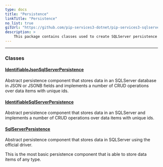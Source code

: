```yaml
---
type: docs
title: "Persistence"
linkTitle: "Persistence"
no_list: true
gitUrl: "https://github.com/pip-services3-dotnet/pip-services3-sqlserver-dotnet"
description: >
    This package contains classes used to create SQLServer persistence components.
---
```

---

<div class="module-body"> 

### Classes

#### [IdentifiableJsonSqlServerPersistence](identifiable_json_sqlserver_persistence)
Abstract persistence component that stores data in an SQLServer database in JSON or JSONB fields
and implements a number of CRUD operations over data items with unique ids.


#### [IdentifiableSqlServerPersistence](identifiable_sqlserver_persistence)
Abstract persistence component that stores data in an SQLServer
and implements a number of CRUD operations over data items with unique ids.


#### [SqlServerPersistence](sqlserver_persistence)
Abstract persistence component that stores data in SQLServer using the official driver.

This is the most basic persistence component that is
able to store data items of any type. 

</div>
